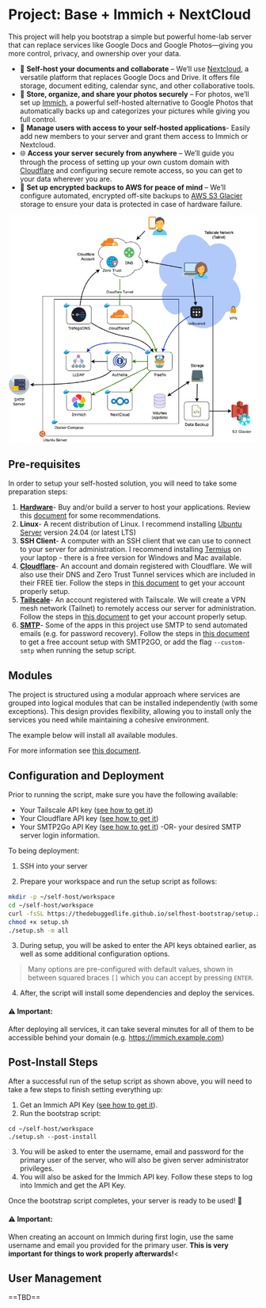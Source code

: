 # Project: Base + Immich + NextCloud

This project will help you bootstrap a simple but powerful home-lab server that can replace services like Google Docs and Google Photos—giving you more control, privacy, and ownership over your data.

- 📂 **Self-host your documents and collaborate** – We’ll use [Nextcloud](https://nextcloud.com/), a versatile platform that replaces Google Docs and Drive. It offers file storage, document editing, calendar sync, and other collaborative tools.
- 📸 **Store, organize, and share your photos securely** – For photos, we’ll set up [Immich](https://immich.app/), a powerful self-hosted alternative to Google Photos that automatically backs up and categorizes your pictures while giving you full control.
- 👥 **Manage users with access to your self-hosted applications**- Easily add new members to your server and grant them access to Immich or Nextcloud.
- 🌐 **Access your server securely from anywhere** – We’ll guide you through the process of setting up your own custom domain with [Cloudflare](https://www.cloudflare.com/products/registrar/) and configuring secure remote access, so you can get to your data wherever you are.
- 🔄 **Set up encrypted backups to AWS for peace of mind** – We’ll configure automated, encrypted off-site backups to [AWS S3 Glacier](https://aws.amazon.com/s3/storage-classes/glacier/) storage to ensure your data is protected in case of hardware failure.

![](./services.drawio.png)

## Pre-requisites

In order to setup your self-hosted solution, you will need to take some preparation steps:

1. **[Hardware](docs/hardware.md)**- Buy and/or build a server to host your applications. Review this [document]((docs/hardware.md)) for some recommendations.
2. **Linux**- A recent distribution of Linux. I recommend installing [Ubuntu Server](https://ubuntu.com/download/server) version 24.04 (or latest LTS)
3. **SSH Client**- A computer with an SSH client that we can use to connect to your server for administration. I recommend installing [Termius](https://termius.com/) on your laptop - there is a free version for Windows and Mac available.
4. **[Cloudflare](docs/cloudflare.md)**- An account and domain registered with Cloudflare. We will also use their DNS and Zero Trust Tunnel services which are included in their FREE tier. Follow the steps in [this document]((docs/cloudflare.md)) to get your account properly setup.
5. **[Tailscale](docs/tailscale.md)**- An account registered with Tailscale. We will create a VPN mesh network (Tailnet) to remotely access our server for administration. Follow the steps in [this document]((docs/tailscale.md)) to get your account properly setup.
6. **[SMTP](docs/smtp.md)**- Some of the apps in this project use SMTP to send automated emails (e.g. for password recovery). Follow the steps in [this document]((docs/tailscale.md)) to get a free account setup with SMTP2GO, or add the flag `--custom-smtp` when running the setup script.

## Modules

The project is structured using a modular approach where services are grouped into logical modules that can be installed independently (with some exceptions). This design provides flexibility, allowing you to install only the services you need while maintaining a cohesive environment.

The example below will install all available modules.

For more information see [this document](docs/modules.md).

## Configuration and Deployment

Prior to running the script, make sure you have the following available:

- Your Tailscale API key ([see how to get it](docs/tailscale.md))
- Your Cloudflare API key ([see how to get it](docs/cloudflare.md))
- Your SMTP2Go API Key ([see how to get it](docs/smtp.md)) -OR- your desired SMTP server login information.

To being deployment:

1. SSH into your server

2. Prepare your workspace and run the setup script as follows:

```bash
mkdir -p ~/self-host/workspace
cd ~/self-host/workspace
curl -fsSL https://thedebuggedlife.github.io/selfhost-bootstrap/setup.zip | busybox unzip -n -
chmod +x setup.sh
./setup.sh -m all
```

3. During setup, you will be asked to enter the API keys obtained earlier, as well as some additional configuration options. 

> Many options are pre-configured with default values, shown in between squared braces `[]` which you can accept by pressing `ENTER`.

4. After, the script will install some dependencies and deploy the services.

#### :warning: Important:

After deploying all services, it can take several minutes for all of them to be accessible behind your domain (e.g. https://immich.example.com)

## Post-Install Steps

After a successful run of the setup script as shown above, you will need to take a few steps to finish setting everything up:

1. Get an Immich API Key ([see how to get it](./docs/immich.md#getting-an-api-token)).
2. Run the bootstrap script:

```
cd ~/self-host/workspace
./setup.sh --post-install
```

3. You will be asked to enter the username, email and password for the primary user of the server, who will also be given server administrator privileges. 
4. You will also be asked for the Immich API key. Follow these steps to log into Immich and get the API Key.

Once the bootstrap script completes, your server is ready to be used! 🎉

#### :warning: Important:

When creating an account on Immich during first login, use the same username and email you provided for the primary user. **This is very important for things to work properly afterwards!**<

## User Management

==TBD==